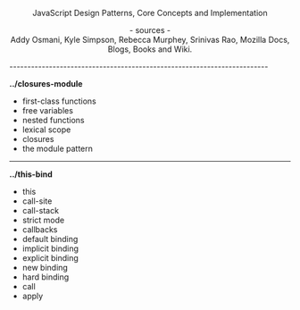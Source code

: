 <p align="center">
    JavaScript Design Patterns, Core Concepts and Implementation
</p>

<p align="center">
- sources -
<br>
Addy Osmani, Kyle Simpson, Rebecca Murphey, Srinivas Rao, 
Mozilla Docs, Blogs, Books and Wiki.
</p>
------------------------------------------------------------------------

**../closures-module**

- first-class functions
- free variables
- nested functions
- lexical scope
- closures
- the module pattern

------------------------------------------------------------------------

**../this-bind**

- this
- call-site
- call-stack
- strict mode
- callbacks
- default binding
- implicit binding
- explicit binding
- new binding
- hard binding
- call
- apply


 
